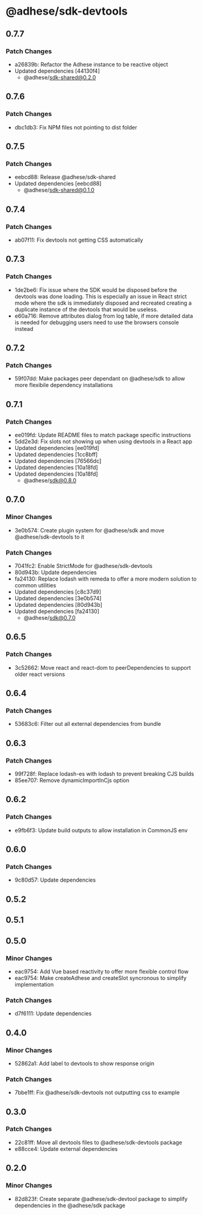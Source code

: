 # @adhese/sdk-devtools

## 0.7.7

### Patch Changes

- a26839b: Refactor the Adhese instance to be reactive object
- Updated dependencies [44130f4]
  - @adhese/sdk-shared@0.2.0

## 0.7.6

### Patch Changes

- dbc1db3: Fix NPM files not pointing to dist folder

## 0.7.5

### Patch Changes

- eebcd88: Release @adhese/sdk-shared
- Updated dependencies [eebcd88]
  - @adhese/sdk-shared@0.1.0

## 0.7.4

### Patch Changes

- ab07f11: Fix devtools not getting CSS automatically

## 0.7.3

### Patch Changes

- 1de2be6: Fix issue where the SDK would be disposed before the devtools was done loading. This is especially an issue in React strict mode where the sdk is immediately disposed and recreated creating a duplicate instance of the devtools that would be useless.
- e60a716: Remove attributes dialog from log table, if more detailed data is needed for debugging users need to use the browsers console instead

## 0.7.2

### Patch Changes

- 59f07dd: Make packages peer dependant on @adhese/sdk to allow more flexibile dependency installations

## 0.7.1

### Patch Changes

- ee019fd: Update README files to match package specific instructions
- 5dd2e3d: Fix slots not showing up when using devtools in a React app
- Updated dependencies [ee019fd]
- Updated dependencies [1cc8bff]
- Updated dependencies [76566dc]
- Updated dependencies [10a18fd]
- Updated dependencies [10a18fd]
  - @adhese/sdk@0.8.0

## 0.7.0

### Minor Changes

- 3e0b574: Create plugin system for @adhese/sdk and move @adhese/sdk-devtools to it

### Patch Changes

- 7041fc2: Enable StrictMode for @adhese/sdk-devtools
- 80d943b: Update dependencies
- fa24130: Replace lodash with remeda to offer a more modern solution to common utilities
- Updated dependencies [c8c37d9]
- Updated dependencies [3e0b574]
- Updated dependencies [80d943b]
- Updated dependencies [fa24130]
  - @adhese/sdk@0.7.0

## 0.6.5

### Patch Changes

- 3c52662: Move react and react-dom to peerDependencies to support older react versions

## 0.6.4

### Patch Changes

- 53683c6: Filter out all external dependencies from bundle

## 0.6.3

### Patch Changes

- 99f728f: Replace lodash-es with lodash to prevent breaking CJS builds
- 85ee707: Remove dynamicImportInCjs option

## 0.6.2

### Patch Changes

- e9fb6f3: Update build outputs to allow installation in CommonJS env

## 0.6.0

### Patch Changes

- 9c80d57: Update dependencies

## 0.5.2

## 0.5.1

## 0.5.0

### Minor Changes

- eac9754: Add Vue based reactivity to offer more flexible control flow
- eac9754: Make createAdhese and createSlot syncronous to simplify implementation

### Patch Changes

- d7f6111: Update dependencies

## 0.4.0

### Minor Changes

- 52862a1: Add label to devtools to show response origin

### Patch Changes

- 7bbe1ff: Fix @adhese/sdk-devtools not outputting css to example

## 0.3.0

### Patch Changes

- 22c81ff: Move all devtools files to @adhese/sdk-devtools package
- e88cce4: Update external dependencies

## 0.2.0

### Minor Changes

- 82d823f: Create separate @adhese/sdk-devtool package to simplify dependencies in the @adhese/sdk package
